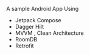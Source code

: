 A sample Android App Using 
 - Jetpack Compose
 - Dagger Hilt
 - MVVM , Clean Architecture
 - RoomDB
 - Retrofit
